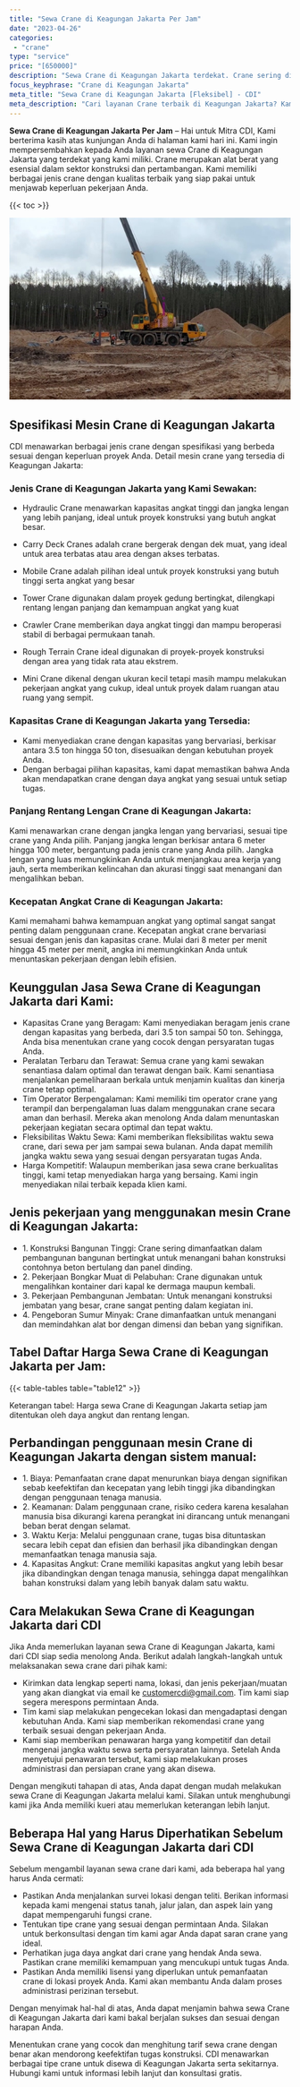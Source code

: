```yaml
---
title: "Sewa Crane di Keagungan Jakarta Per Jam"
date: "2023-04-26"
categories:
 - "crane"
type: "service"
price: "[650000]"
description: "Sewa Crane di Keagungan Jakarta terdekat. Crane sering digunakan untuk proyek konstruksi sebagai alat angkat berat yang tangguh. Hubungi kami untuk info lengkap."
focus_keyphrase: "Crane di Keagungan Jakarta"
meta_title: "Sewa Crane di Keagungan Jakarta [Fleksibel] - CDI"
meta_description: "Cari layanan Crane terbaik di Keagungan Jakarta? Kami menyediakan Crane berkualitas untuk proyek pembangunan. Segera konsultasi gratis."
---
```


**Sewa Crane di Keagungan Jakarta Per Jam** – Hai untuk Mitra CDI, Kami berterima kasih atas kunjungan Anda di halaman kami hari ini. Kami ingin mempersembahkan kepada Anda layanan sewa Crane di Keagungan Jakarta yang terdekat yang kami miliki. Crane merupakan alat berat yang esensial dalam sektor konstruksi dan pertambangan. Kami memiliki berbagai jenis crane dengan kualitas terbaik yang siap pakai untuk menjawab keperluan pekerjaan Anda.

{{< toc >}}

![Sewa Crane di Keagungan Jakarta Per Jam](/images/crane/crane-28.jpg)

## Spesifikasi Mesin Crane di Keagungan Jakarta

CDI menawarkan berbagai jenis crane dengan spesifikasi yang berbeda sesuai dengan keperluan proyek Anda. Detail mesin crane yang tersedia di Keagungan Jakarta:

### Jenis Crane di Keagungan Jakarta yang Kami Sewakan:

*   Hydraulic Crane menawarkan kapasitas angkat tinggi dan jangka lengan yang lebih panjang, ideal untuk proyek konstruksi yang butuh angkat besar.
*   Carry Deck Cranes adalah crane bergerak dengan dek muat, yang ideal untuk area terbatas atau area dengan akses terbatas.
*   Mobile Crane adalah pilihan ideal untuk proyek konstruksi yang butuh tinggi serta angkat yang besar

*   Tower Crane digunakan dalam proyek gedung bertingkat, dilengkapi rentang lengan panjang dan kemampuan angkat yang kuat

*   Crawler Crane memberikan daya angkat tinggi dan mampu beroperasi stabil di berbagai permukaan tanah.
*   Rough Terrain Crane ideal digunakan di proyek-proyek konstruksi dengan area yang tidak rata atau ekstrem.
*   Mini Crane dikenal dengan ukuran kecil tetapi masih mampu melakukan pekerjaan angkat yang cukup, ideal untuk proyek dalam ruangan atau ruang yang sempit.

### Kapasitas Crane di Keagungan Jakarta yang Tersedia:

*   Kami menyediakan crane dengan kapasitas yang bervariasi, berkisar antara 3.5 ton hingga 50 ton, disesuaikan dengan kebutuhan proyek Anda.
*   Dengan berbagai pilihan kapasitas, kami dapat memastikan bahwa Anda akan mendapatkan crane dengan daya angkat yang sesuai untuk setiap tugas.

### Panjang Rentang Lengan Crane di Keagungan Jakarta:

Kami menawarkan crane dengan jangka lengan yang bervariasi, sesuai tipe crane yang Anda pilih. Panjang jangka lengan berkisar antara 6 meter hingga 100 meter, bergantung pada jenis crane yang Anda pilih. Jangka lengan yang luas memungkinkan Anda untuk menjangkau area kerja yang jauh, serta memberikan kelincahan dan akurasi tinggi saat menangani dan mengalihkan beban.

### Kecepatan Angkat Crane di Keagungan Jakarta:

Kami memahami bahwa kemampuan angkat yang optimal sangat sangat penting dalam penggunaan crane. Kecepatan angkat crane bervariasi sesuai dengan jenis dan kapasitas crane. Mulai dari 8 meter per menit hingga 45 meter per menit, angka ini memungkinkan Anda untuk menuntaskan pekerjaan dengan lebih efisien.

## Keunggulan Jasa Sewa Crane di Keagungan Jakarta dari Kami:

*   Kapasitas Crane yang Beragam: Kami menyediakan beragam jenis crane dengan kapasitas yang berbeda, dari 3.5 ton sampai 50 ton. Sehingga, Anda bisa menentukan crane yang cocok dengan persyaratan tugas Anda.
*   Peralatan Terbaru dan Terawat: Semua crane yang kami sewakan senantiasa dalam optimal dan terawat dengan baik. Kami senantiasa menjalankan pemeliharaan berkala untuk menjamin kualitas dan kinerja crane tetap optimal.
*   Tim Operator Berpengalaman: Kami memiliki tim operator crane yang terampil dan berpengalaman luas dalam menggunakan crane secara aman dan berhasil. Mereka akan menolong Anda dalam menuntaskan pekerjaan kegiatan secara optimal dan tepat waktu.
*   Fleksibilitas Waktu Sewa: Kami memberikan fleksibilitas waktu sewa crane, dari sewa per jam sampai sewa bulanan. Anda dapat memilih jangka waktu sewa yang sesuai dengan persyaratan tugas Anda.
*   Harga Kompetitif: Walaupun memberikan jasa sewa crane berkualitas tinggi, kami tetap menyediakan harga yang bersaing. Kami ingin menyediakan nilai terbaik kepada klien kami.

## Jenis pekerjaan yang menggunakan mesin Crane di Keagungan Jakarta:

*   1\. Konstruksi Bangunan Tinggi: Crane sering dimanfaatkan dalam pembangunan bangunan bertingkat untuk menangani bahan konstruksi contohnya beton bertulang dan panel dinding.
*   2\. Pekerjaan Bongkar Muat di Pelabuhan: Crane digunakan untuk mengalihkan kontainer dari kapal ke dermaga maupun kembali.
*   3\. Pekerjaan Pembangunan Jembatan: Untuk menangani konstruksi jembatan yang besar, crane sangat penting dalam kegiatan ini.
*   4\. Pengeboran Sumur Minyak: Crane dimanfaatkan untuk menangani dan memindahkan alat bor dengan dimensi dan beban yang signifikan.

## Tabel Daftar Harga Sewa Crane di Keagungan Jakarta per Jam:

{{< table-tables table="table12" >}}

Keterangan tabel: Harga sewa Crane di Keagungan Jakarta setiap jam ditentukan oleh daya angkut dan rentang lengan.

## Perbandingan penggunaan mesin Crane di Keagungan Jakarta dengan sistem manual:

*   1\. Biaya: Pemanfaatan crane dapat menurunkan biaya dengan signifikan sebab keefektifan dan kecepatan yang lebih tinggi jika dibandingkan dengan penggunaan tenaga manusia.
*   2\. Keamanan: Dalam penggunaan crane, risiko cedera karena kesalahan manusia bisa dikurangi karena perangkat ini dirancang untuk menangani beban berat dengan selamat.
*   3\. Waktu Kerja: Melalui penggunaan crane, tugas bisa dituntaskan secara lebih cepat dan efisien dan berhasil jika dibandingkan dengan memanfaatkan tenaga manusia saja.
*   4\. Kapasitas Angkut: Crane memiliki kapasitas angkut yang lebih besar jika dibandingkan dengan tenaga manusia, sehingga dapat mengalihkan bahan konstruksi dalam yang lebih banyak dalam satu waktu.

## Cara Melakukan Sewa Crane di Keagungan Jakarta dari CDI

Jika Anda memerlukan layanan sewa Crane di Keagungan Jakarta, kami dari CDI siap sedia menolong Anda. Berikut adalah langkah-langkah untuk melaksanakan sewa crane dari pihak kami:

*   Kirimkan data lengkap seperti nama, lokasi, dan jenis pekerjaan/muatan yang akan diangkat via email ke customercdi@gmail.com. Tim kami siap segera merespons permintaan Anda.
*   Tim kami siap melakukan pengecekan lokasi dan mengadaptasi dengan kebutuhan Anda. Kami siap memberikan rekomendasi crane yang terbaik sesuai dengan pekerjaan Anda.
*   Kami siap memberikan penawaran harga yang kompetitif dan detail mengenai jangka waktu sewa serta persyaratan lainnya. Setelah Anda menyetujui penawaran tersebut, kami siap melakukan proses administrasi dan persiapan crane yang akan disewa.

Dengan mengikuti tahapan di atas, Anda dapat dengan mudah melakukan sewa Crane di Keagungan Jakarta melalui kami. Silakan untuk menghubungi kami jika Anda memiliki kueri atau memerlukan keterangan lebih lanjut.

## Beberapa Hal yang Harus Diperhatikan Sebelum Sewa Crane di Keagungan Jakarta dari CDI

Sebelum mengambil layanan sewa crane dari kami, ada beberapa hal yang harus Anda cermati:

*   Pastikan Anda menjalankan survei lokasi dengan teliti. Berikan informasi kepada kami mengenai status tanah, jalur jalan, dan aspek lain yang dapat mempengaruhi fungsi crane.
*   Tentukan tipe crane yang sesuai dengan permintaan Anda. Silakan untuk berkonsultasi dengan tim kami agar Anda dapat saran crane yang ideal.
*   Perhatikan juga daya angkat dari crane yang hendak Anda sewa. Pastikan crane memiliki kemampuan yang mencukupi untuk tugas Anda.
*   Pastikan Anda memiliki lisensi yang diperlukan untuk pemanfaatan crane di lokasi proyek Anda. Kami akan membantu Anda dalam proses administrasi perizinan tersebut.

Dengan menyimak hal-hal di atas, Anda dapat menjamin bahwa sewa Crane di Keagungan Jakarta dari kami bakal berjalan sukses dan sesuai dengan harapan Anda.

Menentukan crane yang cocok dan menghitung tarif sewa crane dengan benar akan mendorong keefektifan tugas konstruksi. CDI menawarkan berbagai tipe crane untuk disewa di Keagungan Jakarta serta sekitarnya. Hubungi kami untuk informasi lebih lanjut dan konsultasi gratis.